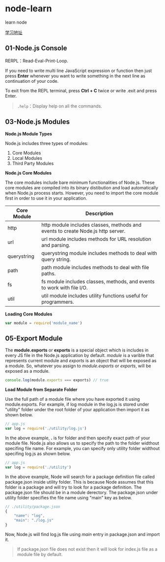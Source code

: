 # node-learn
learn node

[学习地址](https://www.tutorialsteacher.com/nodejs/nodejs-tutorials)

## 01-Node.js Console

RERPL：Read-Eval-Print-Loop.

If you need to write multi line JavaScript expression or function then just press **Enter** whenever you want to write something in the next line as continuation of your code.

To exit from the REPL terminal, press **Ctrl + C** twice or write .exit and press Enter.

>  `.help`：Display help on all the commands.

## 03-Node.js Modules

**Node.js Module Types**

Node.js includes three types of modules:

1. Core Modules
2. Local Modules
3. Third Party Modules

**Node.js Core Modules**

The core modules include bare minimum functionalities of Node.js. These core modules are compiled into its binary distibution and load automatically when Node.js process starts. However, you need to import the core module first in order to use it in your application.

| Core Module | Description                                                  |
| ----------- | ------------------------------------------------------------ |
| http        | http module includes classes, methods and events to create Node.js http server. |
| url         | url module includes methods for URL resolution and parsing.  |
| querystring | querystring module includes methods to deal with query string. |
| path        | path module includes methods to deal with file paths.        |
| fs          | fs module includes classes, methods, and events to work with file I/O. |
| util        | util module includes utility functions useful for programmers. |

**Loading Core Modules**

```js
var module = require('module_name')
```

## 05-Export Module

The **module.exports** or **exports** is a special object which is includes in every JS file in the Node.js application by default.  *module* is a varible that represents current module and *exports* is an object that will be exposed as a module. So, whatever you assign to *module.exports* or *exports*, will be exposed as a module.

```js
console.log(module.exports === exports) // true
```

**Load Module from Separate Folder**

Use the full path of a module file where you have exported it using module.exports. For example, if log module in the log.js is stored under "utility" folder under the root folder of your application then import it as shown below.

```js
// app.js
var log = require('./utility/log.js')
```

In the above example, **.** is for folder and then specify exact path of your module file. Node.js also allows us to specify the path to the folder widthout specifing file name. For example, you can specify only utility folder widthout specifing log.js as shown below. 

```js
// app.js
var log = require('./utility')
```

In the above example, Node will search for a package definition file called package.json inside utility folder. This is because Node assumes that this folder is a package and will try to look for a package definition. The package.json file should be in a module derectory. The package.json under utility folder specifies the file name using "main" key as below.

```js
// ./utility/package.json
{
    "name": "log",
    "main": "./log.js"
}
```

Now, Node.js will find log.js file using *main* entry in package.json and import it.

> If package.json file does not exist then it will look for index.js file as a module file by default.